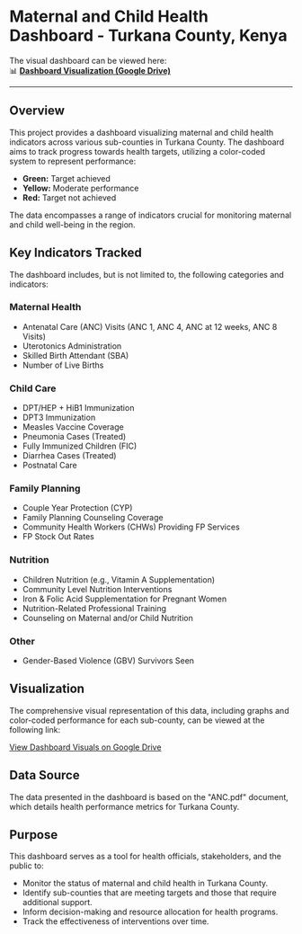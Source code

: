 # **Maternal and Child Health Dashboard - Turkana County, Kenya**    

The visual dashboard can be viewed here:  
📊 **[Dashboard Visualization (Google Drive)](https://drive.google.com/file/d/193jsBDz9dQ9uxfGtrZHWaS7Vbsh_CzxO/view?usp=sharing)**  

---
## Overview

This project provides a dashboard visualizing maternal and child health indicators across various sub-counties in Turkana County. The dashboard aims to track progress towards health targets, utilizing a color-coded system to represent performance:

* **Green:** Target achieved
* **Yellow:** Moderate performance
* **Red:** Target not achieved

The data encompasses a range of indicators crucial for monitoring maternal and child well-being in the region.

## Key Indicators Tracked

The dashboard includes, but is not limited to, the following categories and indicators:

### Maternal Health
* Antenatal Care (ANC) Visits (ANC 1, ANC 4, ANC at 12 weeks, ANC 8 Visits)
* Uterotonics Administration
* Skilled Birth Attendant (SBA)
* Number of Live Births

### Child Care
* DPT/HEP + HiB1 Immunization
* DPT3 Immunization
* Measles Vaccine Coverage
* Pneumonia Cases (Treated)
* Fully Immunized Children (FIC)
* Diarrhea Cases (Treated)
* Postnatal Care

### Family Planning
* Couple Year Protection (CYP)
* Family Planning Counseling Coverage
* Community Health Workers (CHWs) Providing FP Services
* FP Stock Out Rates

### Nutrition
* Children Nutrition (e.g., Vitamin A Supplementation)
* Community Level Nutrition Interventions
* Iron & Folic Acid Supplementation for Pregnant Women
* Nutrition-Related Professional Training
* Counseling on Maternal and/or Child Nutrition

### Other
* Gender-Based Violence (GBV) Survivors Seen

## Visualization

The comprehensive visual representation of this data, including graphs and color-coded performance for each sub-county, can be viewed at the following link:

[View Dashboard Visuals on Google Drive](https://drive.google.com/file/d/193jsBDz9dQ9uxfGtrZHWaS7Vbsh_CzxO/view?usp=sharing)

## Data Source

The data presented in the dashboard is based on the "ANC.pdf" document, which details health performance metrics for Turkana County.

## Purpose

This dashboard serves as a tool for health officials, stakeholders, and the public to:
* Monitor the status of maternal and child health in Turkana County.
* Identify sub-counties that are meeting targets and those that require additional support.
* Inform decision-making and resource allocation for health programs.
* Track the effectiveness of interventions over time.
